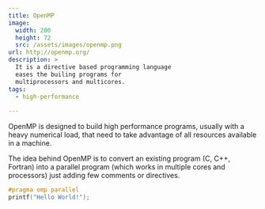 ```yaml
---
title: OpenMP
image: 
  width: 200
  height: 72
  src: /assets/images/openmp.png
url: http://openmp.org/
description: >
  It is a directive based programming language
  eases the builing programs for
  multiprocessors and multicores.
tags:
  - high-performance
  
---
```

OpenMP is designed to build high performance programs,
usually with a heavy numerical load,
that need to take advantage of all resources available in a machine.

The idea behind OpenMP is to convert an existing program
(C, C++, Fortran)
into a parallel program
(which works in multiple cores and processors)
just adding few comments or directives.

```c
#pragma omp parallel
printf("Hello World!");
```

